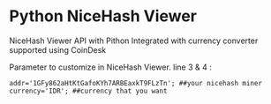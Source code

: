 # Python NiceHash Viewer
NiceHash Viewer API with Pithon Integrated with currency converter supported using CoinDesk

Parameter to customize in NiceHash Viewer. line 3 & 4 :
```
addr='1GFy862aHtKtGafoKYh7ARBEaxkT9FLzTn'; ##your nicehash miner
currency='IDR'; ##currency that you want
```
